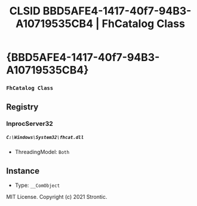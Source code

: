 ﻿---
title: "CLSID BBD5AFE4-1417-40f7-94B3-A10719535CB4 | FhCatalog Class"
excerpt: What is COM-Object CLSID BBD5AFE4-1417-40f7-94B3-A10719535CB4?
---

# {BBD5AFE4-1417-40f7-94B3-A10719535CB4}

### `FhCatalog Class`

## Registry


### InprocServer32

##### `C:\Windows\System32\fhcat.dll`
* ThreadingModel: `Both`

## Instance

* Type: `__ComObject`

MIT License. Copyright (c) 2021 Strontic.


